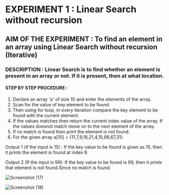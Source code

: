 # EXPERIMENT 1 : Linear Search without recursion
## AIM OF THE EXPERIMENT : To find an element in an array using Linear Search without recursion (Iterative)
### DESCRIPTION : Linear Search is to find whether an element is present in an array or not. If it is present, then at what location.
#### STEP BY STEP PROCEDURE :
1. Declare an array 'a' of size 10 and enter the elements of the array.
2. Scan for the value of key element to be found.
3. Then using for loop, in every iteration compare the key element to be found with the current element.
4. If the values matches then return the current index value of the array. If the values doesnot match move on to the next element of the array.
5. If no match is found then print the element is not found.
6. For the given array a[10] = {11,7,9,16,21,4,15,98,67,31}



Output 1 (if the input is 15) :
If the key value to be found is given as 15, then it prints the element is found at index 6.

Output 2 (If the input is 99):
If the key value to be found is 99, then it prints that element is not found.Since no match is found.


![Screenshot (17)](https://user-images.githubusercontent.com/69144342/90407102-b0f03c00-e0c3-11ea-8b45-6ecf79c967f0.png)

![Screenshot (18)](https://user-images.githubusercontent.com/69144342/90407125-bbaad100-e0c3-11ea-8f8b-ed75f71a21cc.png)

